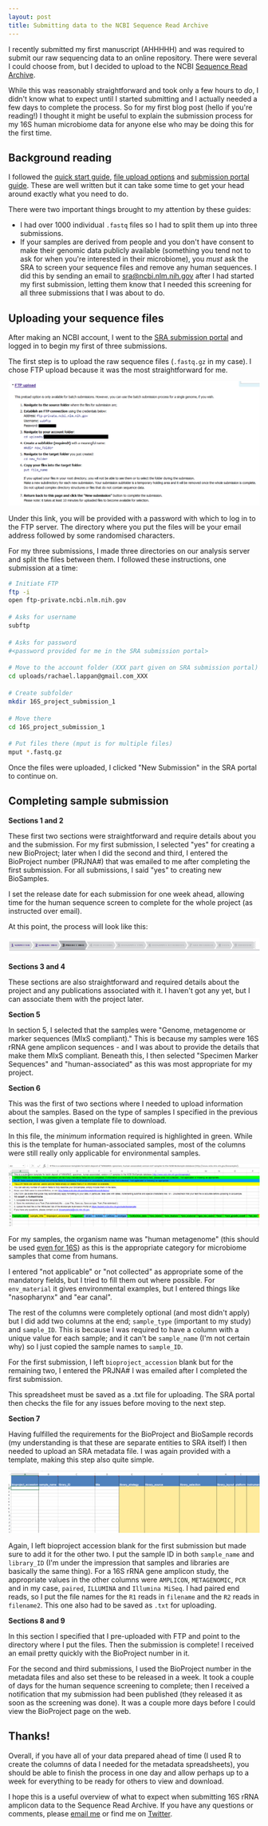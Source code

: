 ```yaml
---
layout: post
title: Submitting data to the NCBI Sequence Read Archive
---
```


I recently submitted my first manuscript (AHHHHH) and was required to submit our raw sequencing data to an online repository. There were several I could choose from, but I decided to upload to the NCBI [Sequence Read Archive](https://www.ncbi.nlm.nih.gov/sra).

While this was reasonably straightforward and took only a few hours to *do*, I didn't know what to expect until I started submitting and I actually needed a few days to complete the process. So for my first blog post (hello if you're reading!) I thought it might be useful to explain the submission process for my 16S human microbiome data for anyone else who may be doing this for the first time.

## Background reading

I followed the [quick start guide](https://www.ncbi.nlm.nih.gov/sra/docs/submit/), [file upload options](https://www.ncbi.nlm.nih.gov/sra/docs/submitfiles/) and [submission portal guide](https://www.ncbi.nlm.nih.gov/sra/docs/submitspfiles/). These are well written but it can take some time to get your head around exactly what you need to do.

There were two important things brought to my attention by these guides: 

* I had over 1000 individual `.fastq` files so I had to split them up into three submissions. 
* If your samples are derived from people and you don't have consent to make their genomic data publicly available (something you tend not to ask for when you're interested in their microbiome), you *must* ask the SRA to screen your sequence files and remove any human sequences. I did this by sending an email to sra@ncbi.nlm.nih.gov after I had started my first submission, letting them know that I needed this screening for all three submissions that I was about to do.

## Uploading your sequence files

After making an NCBI account, I went to the [SRA submission portal](https://submit.ncbi.nlm.nih.gov/subs/sra/) and logged in to begin my first of three submissions.

The first step is to upload the raw sequence files (`.fastq.gz` in my case). I chose FTP upload because it was the most straightforward for me.

![](../images/sra_ftp_upload.png)

Under this link, you will be provided with a password with which to log in to the FTP server. The directory where you put the files will be your email address followed by some randomised characters.

For my three submissions, I made three directories on our analysis server and split the files between them. I followed these instructions, one submission at a time:

```bash
# Initiate FTP
ftp -i
open ftp-private.ncbi.nlm.nih.gov

# Asks for username
subftp

# Asks for password
#<password provided for me in the SRA submission portal>

# Move to the account folder (XXX part given on SRA submission portal)
cd uploads/rachael.lappan@gmail.com_XXX

# Create subfolder
mkdir 16S_project_submission_1

# Move there
cd 16S_project_submission_1

# Put files there (mput is for multiple files)
mput *.fastq.gz
```

Once the files were uploaded, I clicked "New Submission" in the SRA portal to continue on.

## Completing sample submission

**Sections 1 and 2**

These first two sections were straightforward and require details about you and the submission. For my first submission, I selected "yes" for creating a new BioProject; later when I did the second and third, I entered the BioProject number (PRJNA#) that was emailed to me after completing the first submission. For all submissions, I said "yes" to creating new BioSamples.

I set the release date for each submission for one week ahead, allowing time for the human sequence screen to complete for the whole project (as instructed over email).

At this point, the process will look like this:

![](../images/sra_process.png)

**Sections 3 and 4**

These sections are also straightforward and required details about the project and any publications associated with it. I haven't got any yet, but I can associate them with the project later.

**Section 5**

In section 5, I selected that the samples were "Genome, metagenome or marker sequences (MIxS compliant)." This is because my samples were 16S rRNA gene amplicon sequences - and I was about to provide the details that make them MIxS compliant. Beneath this, I then selected "Specimen Marker Sequences" and "human-associated" as this was most appropriate for my project.

**Section 6**

This was the first of two sections where I needed to upload information about the samples. Based on the type of samples I specified in the previous section, I was given a template file to download.

In this file, the *minimum* information required is highlighted in green. While this is the template for human-associated samples, most of the columns were still really only applicable for environmental samples. 

![](../images/sra_biosamples_template.png)

For my samples, the organism name was "human metagenome" (this should be used [even for 16S](https://phylogenomics.blogspot.com.au/2012/08/referring-to-16s-surveys-as.html)) as this is the appropriate category for microbiome samples that come from humans. 

I entered "not applicable" or "not collected" as appropriate some of the mandatory fields, but I tried to fill them out where possible. For `env_material` it gives environmental examples, but I entered things like "nasopharynx" and "ear canal".

The rest of the columns were completely optional (and most didn't apply) but I did add two columns at the end; `sample_type` (important to my study) and `sample_ID`. This is because I was required to have a column with a unique value for each sample; and it can't be `sample_name` (I'm not certain why) so I just copied the sample names to `sample_ID`. 

For the first submission, I left `bioproject_accession` blank but for the remaining two, I entered the PRJNA# I was emailed after I completed the first submission.

This spreadsheet must be saved as a .txt file for uploading. The SRA portal then checks the file for any issues before moving to the next step.

**Section 7**

Having fulfilled the requirements for the BioProject and BioSample records (my understanding is that these are separate entities to SRA itself) I then needed to upload an SRA metadata file. I was again provided with a template, making this step also quite simple. 

![](../images/sra_metadata_template.png)

Again, I left bioproject accession blank for the first submission but made sure to add it for the other two. I put the sample ID in both `sample_name` and `library_ID` (I'm under the impression that samples and libraries are basically the same thing). For a 16S rRNA gene amplicon study, the appropriate values in the other columns were `AMPLICON`, `METAGENOMIC`, `PCR` and in my case, `paired`, `ILLUMINA` and `Illumina MiSeq`. I had paired end reads, so I put the file names for the `R1` reads in `filename` and the `R2` reads in `filename2`. This one also had to be saved as `.txt` for uploading.

**Sections 8 and 9**

In this section I specified that I pre-uploaded with FTP and point to the directory where I put the files. Then the submission is complete! I received an email pretty quickly with the BioProject number in it.

For the second and third submissions, I used the BioProject number in the metadata files and also set these to be released in a week. It took a couple of days for the human sequence screening to complete; then I received a notification that my submission had been published (they released it as soon as the screening was done). It was a couple more days before I could view the BioProject page on the web.

## Thanks!

Overall, if you have all of your data prepared ahead of time (I used R to create the columns of data I needed for the metadata spreadsheets), you should be able to finish the process in one day and allow perhaps up to a week for everything to be ready for others to view and download.

I hope this is a useful overview of what to expect when submitting 16S rRNA amplicon data to the Sequence Read Archive. If you have any questions or comments, please [email me](mailto:rachael.lappan@gmail.com) or find me on [Twitter](https://twitter.com/RachaelLappan).
